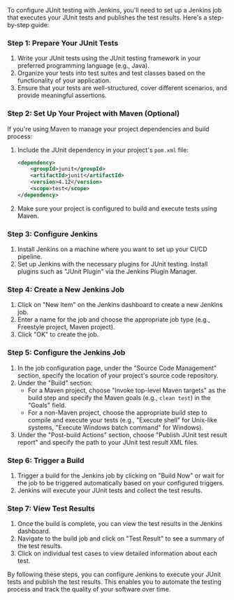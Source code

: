 To configure JUnit testing with Jenkins, you'll need to set up a Jenkins job that executes your JUnit tests and publishes the test results. Here's a step-by-step guide:

### Step 1: Prepare Your JUnit Tests
1. Write your JUnit tests using the JUnit testing framework in your preferred programming language (e.g., Java).
2. Organize your tests into test suites and test classes based on the functionality of your application.
3. Ensure that your tests are well-structured, cover different scenarios, and provide meaningful assertions.

### Step 2: Set Up Your Project with Maven (Optional)
If you're using Maven to manage your project dependencies and build process:

1. Include the JUnit dependency in your project's `pom.xml` file:
   ```xml
   <dependency>
       <groupId>junit</groupId>
       <artifactId>junit</artifactId>
       <version>4.12</version>
       <scope>test</scope>
   </dependency>
   ```
2. Make sure your project is configured to build and execute tests using Maven.

### Step 3: Configure Jenkins
1. Install Jenkins on a machine where you want to set up your CI/CD pipeline.
2. Set up Jenkins with the necessary plugins for JUnit testing. Install plugins such as "JUnit Plugin" via the Jenkins Plugin Manager.

### Step 4: Create a New Jenkins Job
1. Click on "New Item" on the Jenkins dashboard to create a new Jenkins job.
2. Enter a name for the job and choose the appropriate job type (e.g., Freestyle project, Maven project).
3. Click "OK" to create the job.

### Step 5: Configure the Jenkins Job
1. In the job configuration page, under the "Source Code Management" section, specify the location of your project's source code repository.
2. Under the "Build" section:
   - For a Maven project, choose "Invoke top-level Maven targets" as the build step and specify the Maven goals (e.g., `clean test`) in the "Goals" field.
   - For a non-Maven project, choose the appropriate build step to compile and execute your tests (e.g., "Execute shell" for Unix-like systems, "Execute Windows batch command" for Windows).
3. Under the "Post-build Actions" section, choose "Publish JUnit test result report" and specify the path to your JUnit test result XML files.

### Step 6: Trigger a Build
1. Trigger a build for the Jenkins job by clicking on "Build Now" or wait for the job to be triggered automatically based on your configured triggers.
2. Jenkins will execute your JUnit tests and collect the test results.

### Step 7: View Test Results
1. Once the build is complete, you can view the test results in the Jenkins dashboard.
2. Navigate to the build job and click on "Test Result" to see a summary of the test results.
3. Click on individual test cases to view detailed information about each test.

By following these steps, you can configure Jenkins to execute your JUnit tests and publish the test results. This enables you to automate the testing process and track the quality of your software over time.
